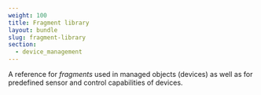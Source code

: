 ```yaml
---
weight: 100
title: Fragment library
layout: bundle
slug: fragment-library
section:
  - device_management
---
```


A reference for *fragments* used in managed objects (devices) as well as for predefined sensor and control capabilities of devices.

